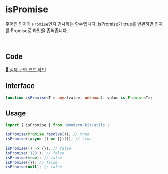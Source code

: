# isPromise

주어진 인자가 `Promise`인지 검사하는 함수입니다. isPromise가 true를 반환하면 인자를 Promise로 타입을 좁혀줍니다.

<br />

## Code
[🔗 실제 구현 코드 확인](https://github.com/modern-agile-team/modern-kit/blob/main/packages/utils/src/validator/isPromise/index.ts)

## Interface
```ts title="typescript"
function isPromise<T = any>(value: unknown): value is Promise<T>;
```

## Usage
```ts title="typescript"
import { isPromise } from '@modern-kit/utils';

isPromise(Promise.resolve()); // true
isPromise((async () => {})()); // true

isPromise(() => {}); // false
isPromise('123'); // false
isPromise(true); // false
isPromise({}); // false
isPromise(null); // false
```
